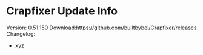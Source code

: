 # Crapfixer Update Info

Version: 0.51.150
Download:https://github.com/builtbybel/Crapfixer/releases  
Changelog:
- xyz
